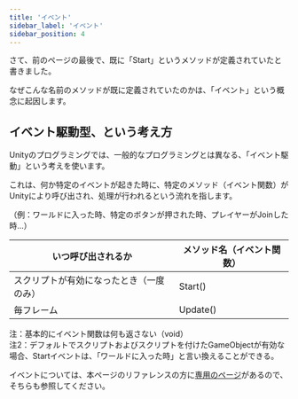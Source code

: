 ```yaml
---
title: 'イベント'
sidebar_label: 'イベント'
sidebar_position: 4
---
```


さて、前のページの最後で、既に「Start」というメソッドが定義されていたと書きました。

なぜこんな名前のメソッドが既に定義されていたのかは、「イベント」という概念に起因します。

## イベント駆動型、という考え方

Unityのプログラミングでは、一般的なプログラミングとは異なる、「イベント駆動」という考えを使います。

これは、何か特定のイベントが起きた時に、特定のメソッド（イベント関数）がUnityにより呼び出され、処理が行われるという流れを指します。

（例：ワールドに入った時、特定のボタンが押された時、プレイヤーがJoinした時…）

| いつ呼び出されるか                     | メソッド名（イベント関数） |
| ------------------------------------ | ------------------------ |
| スクリプトが有効になったとき（一度のみ） | Start()                  |
| 毎フレーム                            | Update()                 |

注：基本的にイベント関数は何も返さない（void）  
注2：デフォルトでスクリプトおよびスクリプトを付けたGameObjectが有効な場合、Startイベントは、「ワールドに入った時」と言い換えることができる。

イベントについては、本ページのリファレンスの方に[専用のページ](/world/udon/reference/event)があるので、そちらも参照してください。
